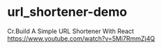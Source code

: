 # url_shortener-demo

Cr.Build A Simple URL Shortener With React
https://www.youtube.com/watch?v=5Mi7RmmZj4Q

